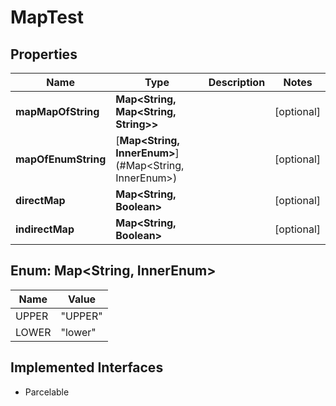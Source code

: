 

# MapTest

## Properties

Name | Type | Description | Notes
------------ | ------------- | ------------- | -------------
**mapMapOfString** | **Map&lt;String, Map&lt;String, String&gt;&gt;** |  |  [optional]
**mapOfEnumString** | [**Map&lt;String, InnerEnum&gt;**](#Map&lt;String, InnerEnum&gt;) |  |  [optional]
**directMap** | **Map&lt;String, Boolean&gt;** |  |  [optional]
**indirectMap** | **Map&lt;String, Boolean&gt;** |  |  [optional]



## Enum: Map&lt;String, InnerEnum&gt;

Name | Value
---- | -----
UPPER | &quot;UPPER&quot;
LOWER | &quot;lower&quot;


## Implemented Interfaces

* Parcelable


